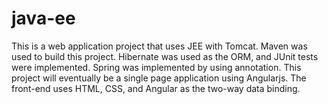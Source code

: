 # java-ee
This is a web application project that uses JEE with Tomcat. Maven was used to build this project. 
Hibernate was used as the ORM, and JUnit tests were implemented. Spring was implemented by using
annotation. This project will eventually be a single page application using Angularjs. The front-end
uses HTML, CSS, and Angular as the two-way data binding.
